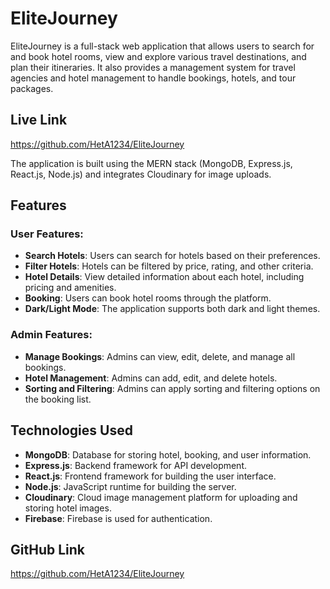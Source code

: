 # EliteJourney

EliteJourney is a full-stack web application that allows users to search for and book hotel rooms, view and explore various travel destinations, and plan their itineraries. It also provides a management system for travel agencies and hotel management to handle bookings, hotels, and tour packages.
## Live Link
https://github.com/HetA1234/EliteJourney

The application is built using the MERN stack (MongoDB, Express.js, React.js, Node.js) and integrates Cloudinary for image uploads.

## Features

### User Features:
- **Search Hotels**: Users can search for hotels based on their preferences.
- **Filter Hotels**: Hotels can be filtered by price, rating, and other criteria.
- **Hotel Details**: View detailed information about each hotel, including pricing and amenities.
- **Booking**: Users can book hotel rooms through the platform.
- **Dark/Light Mode**: The application supports both dark and light themes.

### Admin Features:
- **Manage Bookings**: Admins can view, edit, delete, and manage all bookings.
- **Hotel Management**: Admins can add, edit, and delete hotels.
- **Sorting and Filtering**: Admins can apply sorting and filtering options on the booking list.

## Technologies Used

- **MongoDB**: Database for storing hotel, booking, and user information.
- **Express.js**: Backend framework for API development.
- **React.js**: Frontend framework for building the user interface.
- **Node.js**: JavaScript runtime for building the server.
- **Cloudinary**: Cloud image management platform for uploading and storing hotel images.
- **Firebase**: Firebase is used for authentication.


## GitHub Link
https://github.com/HetA1234/EliteJourney

